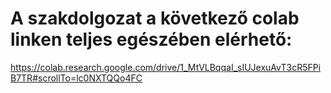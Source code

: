 # A szakdolgozat a következő colab linken teljes egészében elérhető:
https://colab.research.google.com/drive/1_MtVLBqqaI_sIUJexuAvT3cR5FPiB7TR#scrollTo=lc0NXTQQo4FC

